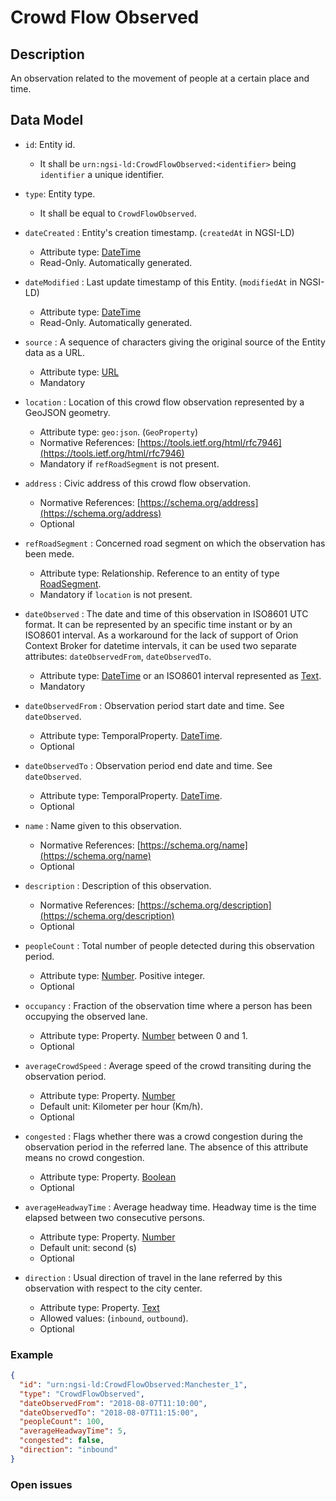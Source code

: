 # Crowd Flow Observed

## Description

An observation related to the movement of people at a certain place and time.

## Data Model

+ `id`: Entity id. 
    + It shall be `urn:ngsi-ld:CrowdFlowObserved:<identifier>` being `identifier` a unique identifier. 

+ `type`: Entity type. 
    + It shall be equal to `CrowdFlowObserved`.
    
+ `dateCreated` : Entity's creation timestamp. (`createdAt` in NGSI-LD)
    + Attribute type: [DateTime](https://schema.org/DateTime)
    + Read-Only. Automatically generated. 
 
+ `dateModified` : Last update timestamp of this Entity. (`modifiedAt` in NGSI-LD)
    + Attribute type: [DateTime](https://schema.org/DateTime)
    + Read-Only. Automatically generated.
  
+ `source` : A sequence of characters giving the original source of the Entity data as a URL.
    + Attribute type: [URL](https://schema.org/URL)
    + Mandatory

+ `location` : Location of this crowd flow observation represented by a GeoJSON geometry. 
    + Attribute type: `geo:json`. (`GeoProperty`)
    + Normative References: [https://tools.ietf.org/html/rfc7946](https://tools.ietf.org/html/rfc7946)
    + Mandatory if `refRoadSegment` is not present.

+ `address` : Civic address of this crowd flow observation.
    + Normative References: [https://schema.org/address](https://schema.org/address)
    + Optional
    
+ `refRoadSegment` : Concerned road segment on which the observation has been mede.
    + Attribute type: Relationship. Reference to an entity of type [RoadSegment](../../RoadSegment/doc/spec.md).
    + Mandatory if `location` is not present. 

+ `dateObserved` : The date and time of this observation in ISO8601 UTC format.
It can be represented by an specific time instant or by an ISO8601 interval. As a workaround for
the lack of support of Orion Context Broker for datetime intervals, it can be used two separate attributes: `dateObservedFrom`, `dateObservedTo`. 
    + Attribute type: [DateTime](https://schema.org/DateTime) or an ISO8601 interval represented as [Text](https://schema.org/Text). 
    + Mandatory
        
+ `dateObservedFrom` : Observation period start date and time. See `dateObserved`. 
    + Attribute type: TemporalProperty. [DateTime](https://schema.org/DateTime). 
    + Optional
    
+ `dateObservedTo` : Observation period end date and time. See `dateObserved`. 
    + Attribute type: TemporalProperty. [DateTime](https://schema.org/DateTime). 
    + Optional
    
+ `name` : Name given to this observation.
    + Normative References: [https://schema.org/name](https://schema.org/name)
    + Optional

+ `description` : Description of this observation.
    + Normative References: [https://schema.org/description](https://schema.org/description)
    + Optional
    
+ `peopleCount` : Total number of people detected during this observation period.
    + Attribute type: [Number](https://schema.org/Number). Positive integer. 
    + Optional

+ `occupancy` : Fraction of the observation time where a person has been occupying the observed lane.
    + Attribute type: Property. [Number](https://schema.org/Number) between 0 and 1.
    + Optional

+ `averageCrowdSpeed` : Average speed of the crowd transiting during the observation period.
    + Attribute type: Property. [Number](https://schema.org/Number)
    + Default unit: Kilometer per hour (Km/h).
    + Optional
    
+ `congested` : Flags whether there was a crowd congestion during the observation period in the referred lane. The absence of this attribute means no crowd congestion.  
    + Attribute type: Property. [Boolean](https://schema.org/Boolean)
    + Optional
    
+ `averageHeadwayTime` : Average headway time. Headway time is the time elapsed between two consecutive persons.
    + Attribute type: Property. [Number](https://schema.org/Number)
    + Default unit: second (s)
    + Optional
    
+ `direction` : Usual direction of travel in the lane referred by this observation with respect to the city center.
    + Attribute type: Property. [Text](https://schema.org/Text)
    + Allowed values: (`inbound`, `outbound`). 
    + Optional


### Example

```json
{
  "id": "urn:ngsi-ld:CrowdFlowObserved:Manchester_1",
  "type": "CrowdFlowObserved",
  "dateObservedFrom": "2018-08-07T11:10:00",
  "dateObservedTo": "2018-08-07T11:15:00",
  "peopleCount": 100,
  "averageHeadwayTime": 5,
  "congested": false,
  "direction": "inbound"
}
```

### Open issues

